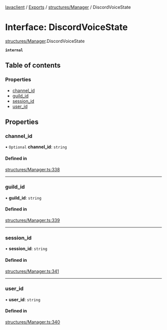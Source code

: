 [lavaclient](../README.md) / [Exports](../modules.md) / [structures/Manager](../modules/structures_manager.md) / DiscordVoiceState

# Interface: DiscordVoiceState

[structures/Manager](../modules/structures_manager.md).DiscordVoiceState

**`internal`**

## Table of contents

### Properties

- [channel\_id](structures_manager.discordvoicestate.md#channel_id)
- [guild\_id](structures_manager.discordvoicestate.md#guild_id)
- [session\_id](structures_manager.discordvoicestate.md#session_id)
- [user\_id](structures_manager.discordvoicestate.md#user_id)

## Properties

### channel\_id

• `Optional` **channel\_id**: `string`

#### Defined in

[structures/Manager.ts:338](https://github.com/Lavaclient/lavaclient/blob/5ad9bfc/src/structures/Manager.ts#L338)

___

### guild\_id

• **guild\_id**: `string`

#### Defined in

[structures/Manager.ts:339](https://github.com/Lavaclient/lavaclient/blob/5ad9bfc/src/structures/Manager.ts#L339)

___

### session\_id

• **session\_id**: `string`

#### Defined in

[structures/Manager.ts:341](https://github.com/Lavaclient/lavaclient/blob/5ad9bfc/src/structures/Manager.ts#L341)

___

### user\_id

• **user\_id**: `string`

#### Defined in

[structures/Manager.ts:340](https://github.com/Lavaclient/lavaclient/blob/5ad9bfc/src/structures/Manager.ts#L340)
